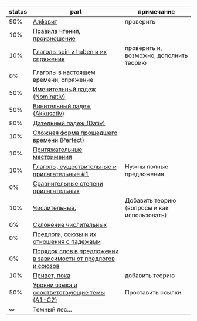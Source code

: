 status | part  | примечание
-------|-------|----------
90% | [Алфавит](alphabet/Info.md)                                       | проверить
10% | [Правила чтения, произношение](pronunciation/Info.md)
10% | [Глаголы sein и haben и их спряжения](zein-haben/Info.md)         | проверить и, возможно, дополнить теорию
0%  | Глаголы в настоящем времени, спряжение
50% | [Именительный падеж (Nominativ)](nominativ/Info.md)
50% | [Винительный падеж (Akkusativ)](akkusativ/Info.md)
80% | [Дательный падеж (Dativ)](dativ/Info.md)
10% | [Сложная форма прошедшего времени (Perfect)](perfekt/Info.md)
10% | [Притяжательные местоимения](pmestoimenia/Info.md)
10% | [Глаголы, существительные и прилагательные #1](voc1/Cards.md)     | Нужны полные предложения
0%  | [Сравнительные степени прилагательных](prilagatelnye-1/Info.md)
10% | [Числительные.](chislitelnye/Cards.md)                              | Добавить теорию (вопросы и как использовать)
0%  | [Склонение числительных](chislitelnye-sklonenie/Info.md)
0%  | [Предлоги, союзы и их отношения с падежами]()                      |
0%  | [Порядок слов в предложении в зависимости от предлогов и союзов]() |
10% | [Привет, пока](mejdometia/Info.md)                    | добавить теорию
50% | [Уровни языка и сооответствующие темы (A1-C2)](levels/Info.md)      | Проставить ссылки
∞   | Темный лес...


